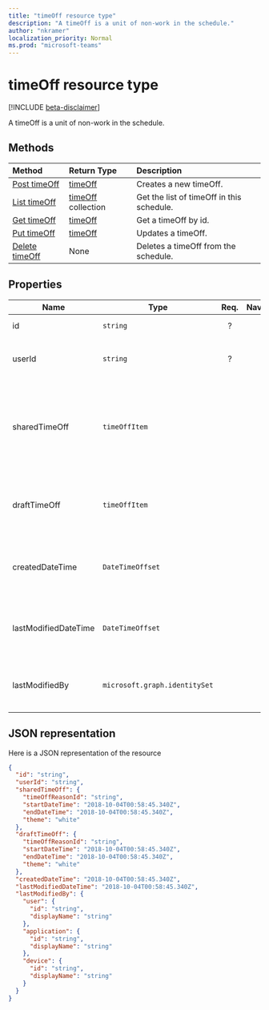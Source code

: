 ```yaml
---
title: "timeOff resource type"
description: "A timeOff is a unit of non-work in the schedule."
author: "nkramer"
localization_priority: Normal
ms.prod: "microsoft-teams"
---
```


# timeOff resource type

[!INCLUDE [beta-disclaimer](../../includes/beta-disclaimer.md)]

A timeOff is a unit of non-work in the schedule.

## Methods

| Method       | Return Type  |Description|
|:---------------|:--------|:----------|
|[Post timeOff](../api/timeOff-post.md) | [timeOff](timeOff.md) | Creates a new timeOff.|
|[List timeOff](../api/timeOff-list.md) | [timeOff](timeOff.md) collection | Get the list of timeOff in this schedule.|
|[Get timeOff](../api/timeOff-get.md) | [timeOff](timeOff.md) | Get a timeOff by id.|
|[Put timeOff](../api/timeOff-put.md) | [timeOff](timeOff.md) | Updates a timeOff.|
|[Delete timeOff](../api/timeOff-delete.md) | None | Deletes a timeOff from the schedule.|

## Properties
|Name          |Type           |Req.|Nav.|computed|Description                                                                                                                                      |
|--------------|---------------|:--:|:--:|--------|-------------------------------------------------------------------------------------------------------------------------------------------------|
| id			|`string`      |?   |  |  |Id of the `timeOff`.|
| userId 			|`string`      |?   |   |   |Id of the user assigned to the `timeOff`.|
| sharedTimeOff 	|`timeOffItem`  |   |   |  |The shared version of this `timeOff` that is viewable by both employees and managers.|
| draftTimeOff		|`timeOffItem`        |   |   |  |The draft version of this `timeOff` that is viewable by managers.|
| createdDateTime		|`DateTimeOffset`        |   |   |?  |The time stamp in which this `timeOff` was first created.|
| lastModifiedDateTime		|`DateTimeOffset`        |   |   |?  |The time stamp in which this `timeOff` was last updated.|
| lastModifiedBy		|`microsoft.graph.identitySet`        |   |   |?  |The identity that last updated this `timeOff`.|

## JSON representation

Here is a JSON representation of the resource

<!-- {
  "blockType": "resource",
  "keyProperty": "id",
  "@odata.type": "microsoft.graph.timeOff"
}-->

```json
{
  "id": "string",
  "userId": "string",
  "sharedTimeOff": {
    "timeOffReasonId": "string",
    "startDateTime": "2018-10-04T00:58:45.340Z",
    "endDateTime": "2018-10-04T00:58:45.340Z",
    "theme": "white"
  },
  "draftTimeOff": {
    "timeOffReasonId": "string",
    "startDateTime": "2018-10-04T00:58:45.340Z",
    "endDateTime": "2018-10-04T00:58:45.340Z",
    "theme": "white"
  },
  "createdDateTime": "2018-10-04T00:58:45.340Z",
  "lastModifiedDateTime": "2018-10-04T00:58:45.340Z",
  "lastModifiedBy": {
    "user": {
      "id": "string",
      "displayName": "string"
    },
    "application": {
      "id": "string",
      "displayName": "string"
    },
    "device": {
      "id": "string",
      "displayName": "string"
    }
  }
}
```


<!-- uuid: 8fcb5dbc-d5aa-4681-8e31-b001d5168d79
2015-10-25 14:57:30 UTC -->
<!--
{
  "type": "#page.annotation",
  "description": "timeOff resource",
  "keywords": "",
  "section": "documentation",
  "tocPath": "",
  "suppressions": [
    "Error: /api-reference/beta/resources/timeoff.md:\r\n      Exception processing links.\r\n    System.ArgumentException: Link Definition was null. Link text: !INCLUDE [beta-disclaimer](../../includes/beta-disclaimer.md)\r\n      at ApiDoctor.Validation.DocFile.get_LinkDestinations()\r\n      at ApiDoctor.Validation.DocSet.ValidateLinks(Boolean includeWarnings, String[] relativePathForFiles, IssueLogger issues, Boolean requireFilenameCaseMatch, Boolean printOrphanedFiles)"
  ]
}
-->

